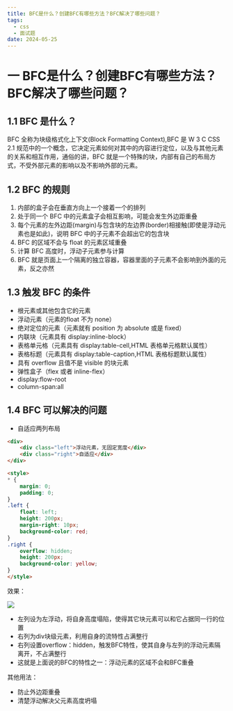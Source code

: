 ```yaml
---
title: BFC是什么？创建BFC有哪些方法？BFC解决了哪些问题？
tags:
  - css
  - 面试题
date: 2024-05-25
---
```

# 一 BFC是什么？创建BFC有哪些方法？BFC解决了哪些问题？

## 1.1 BFC 是什么？

BFC 全称为块级格式化上下文(Block Formatting Context),BFC 是 W 3 C CSS 2.1 规范中的一个概念，它决定元素如何对其中的内容进行定位，以及与其他元素的关系和相互作用，通俗的讲，BFC 就是一个特殊的块，内部有自己的布局方式，不受外部元素的影响以及不影响外部的元素。

## 1.2 BFC 的规则

1. 内部的盒子会在垂直方向上一个接着一个的排列
2. 处于同一个 BFC 中的元素盒子会相互影响，可能会发生外边距重叠
3. 每个元素的左外边距(margin)与包含块的左边界(border)相接触(即使是浮动元素也是如此)，说明 BFC 中的子元素不会超出它的包含块
4. BFC 的区域不会与 float 的元素区域重叠
5. 计算 BFC 高度时，浮动子元素参与计算
6. BFC 就是页面上一个隔离的独立容器，容器里面的子元素不会影响到外面的元素，反之亦然

## 1.3 触发 BFC 的条件

- 根元素或其他包含它的元素
- 浮动元素（元素的float 不为 none）
- 绝对定位的元素（元素就有 position 为 absolute 或是 fixed）
- 内联块（元素具有 display:inline-block）
- 表格单元格（元素具有 display:table-cell,HTML 表格单元格默认属性）
- 表格标题（元素具有 display:table-caption,HTML 表格标题默认属性）
- 具有 overflow 且值不是 visible 的块元素
- 弹性盒子（flex 或者 inline-flex）
- display:flow-root
- column-span:all

## 1.4 BFC 可以解决的问题

- 自适应两列布局
```html
<div>
    <div class="left">浮动元素，无固定宽度</div>
    <div class="right">自适应</div>
</div>

<style>
* {
    margin: 0;
    padding: 0;
}
.left {
    float: left;
    height: 200px;
    margin-right: 10px;
    background-color: red;
}
.right {
    overflow: hidden;
    height: 200px;
    background-color: yellow;
}
</style>
```

效果：

![](https://i.imgur.com/cxbhfYF.png)

- 左列设为左浮动，将自身高度塌陷，使得其它块元素可以和它占据同一行的位置
- 右列为div块级元素，利用自身的流特性占满整行
- 右列设置overflow：hidden，触发BFC特性，使其自身与左列的浮动元素隔离开，不占满整行
- 这就是上面说的BFC的特性之一：浮动元素的区域不会和BFC重叠

其他用法：
- 防止外边距重叠
- 清楚浮动解决父元素高度坍塌
